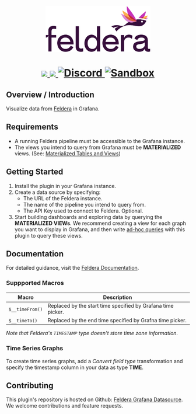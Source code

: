 <h1 align="center">
  <a href="https://feldera.com">
    <picture>
      <source height="125" media="(prefers-color-scheme: dark)" srcset="https://raw.githubusercontent.com/feldera/docs.feldera.com/refs/heads/main/static/img/logo-color-light.svg">
      <img height="125" alt="Feldera" src="https://raw.githubusercontent.com/feldera/docs.feldera.com/refs/heads/main/static/img/logo.svg">
    </picture>
  </a>
  <br>
  <br>
  <a href="https://opensource.org/licenses/MIT">
    <img src="https://img.shields.io/badge/License-MIT-green.svg">
  </a>
  <a href="https://www.feldera.com/community">
    <img salt="Slack" src="https://img.shields.io/badge/slack-blue.svg?logo=slack">
  </a>
  <a href="https://discord.gg/5YBX9Uw5u7">
    <img alt="Discord" src="https://img.shields.io/badge/discord-blue.svg?logo=discord&logoColor=white">
  </a>
  <a href="https://try.feldera.com/">
    <img alt="Sandbox" src="https://img.shields.io/badge/feldera_sandbox-blue?logo=CodeSandbox">
  </a>
</h1>

## Overview / Introduction
Visualize data from [Feldera](https://feldera.com) in Grafana.

## Requirements
- A running Feldera pipeline must be accessible to the Grafana instance.
- The views you intend to query from Grafana must be **MATERIALIZED** views. (See: [Materialized Tables and Views](https://docs.feldera.com/sql/materialized))

## Getting Started
1. Install the plugin in your Grafana instance.
2. Create a data source by specifying:
   - The URL of the Feldera instance.
   - The name of the pipeline you intend to query from.
   - The API Key used to connect to Feldera. Optional.
3. Start building dashboards and exploring data by querying the **MATERIALIZED VIEWs**. 
We recommend creating a view for each graph you want to display in Grafana, and then write [ad-hoc queries](https://docs.feldera.com/sql/ad-hoc)
with this plugin to query these views.

## Documentation

For detailed guidance, visit the [Feldera Documentation](https://docs.feldera.com/).

### Suppported Macros

| Macro           | Description                                                   |
|-----------------|---------------------------------------------------------------|
| `$__timeFrom()` | Replaced by the start time specified by Grafana time picker.  |
| `$__timeTo()`   | Replaced by the end time specified by Grafna time picker.     |

*Note that Feldera's `TIMESTAMP` type doesn't store time zone information.*

### Time Series Graphs

To create time series graphs, add a *Convert field type* transformation and specify the timestamp column in your data as type **TIME**.

## Contributing
This plugin's repository is hosted on Github: [Feldera Grafana Datasource](https://github.com/feldera/grafana-datasource).
We welcome contributions and feature requests.

